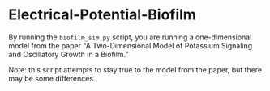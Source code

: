 # Electrical-Potential-Biofilm

By running the `biofilm_sim.py` script, you are running a one-dimensional model from the paper "A Two-Dimensional Model of Potassium Signaling and Oscillatory Growth in a Biofilm."

Note: this script attempts to stay true to the model from the paper, but there may be some differences.